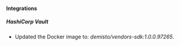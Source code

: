
#### Integrations

##### HashiCorp Vault
- Updated the Docker image to: *demisto/vendors-sdk:1.0.0.97265*.


